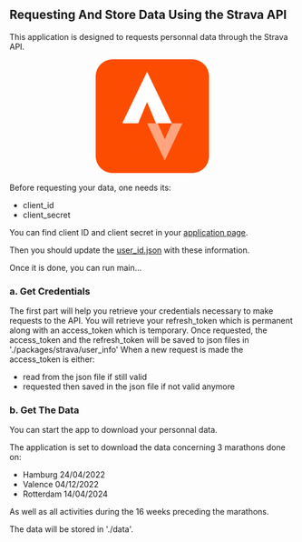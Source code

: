 ## Requesting And Store Data Using the Strava API

This application is designed to requests personnal data through the Strava API.

<p align="center">
  <img src="images/strava.png?raw=true" width="200">
</p>

Before requesting your data, one needs its:
 - client_id
 - client_secret

You can find client ID and client secret in your [application page](https://www.strava.com/settings/api). 

Then you should update the [user_id.json](https://github.com/NicoMrs/Strava/tree/main/packages/strava/user_info) with these information.

Once it is done, you can run main... 


### a. Get Credentials
The first part will help you retrieve your credentials necessary to make requests to the API. You will retrieve your refresh_token which is permanent 
along with an access_token which is temporary. Once requested, the access_token and the refresh_token will be saved to json files in './packages/strava/user_info'
When a new request is made the access_token is either:
- read from the json file if still valid 
- requested then saved in the json file if not valid anymore


### b. Get The Data
You can start the app to download your personnal data. 

The application is set to download the data concerning 3 marathons done on:
- Hamburg 	24/04/2022
- Valence 	04/12/2022
- Rotterdam 	14/04/2024

As well as all activities during the 16 weeks preceding the marathons. 

The data will be stored in './data'.
